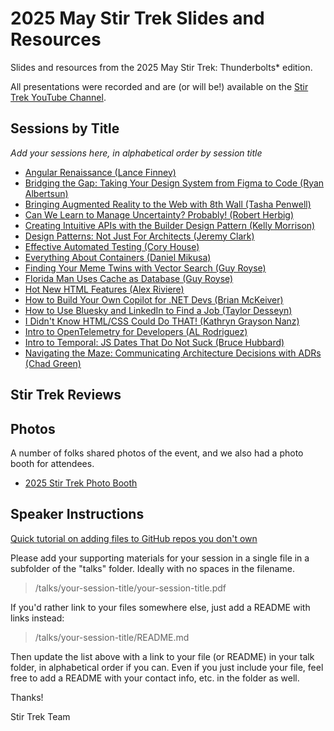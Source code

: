 # 2025 May Stir Trek Slides and Resources

Slides and resources from the 2025 May Stir Trek: Thunderbolts* edition.

All presentations were recorded and are (or will be!) available on the [Stir Trek YouTube Channel](https://youtube.com/stirtrek).

## Sessions by Title

*Add your sessions here, in alphabetical order by session title*

<!-- - [Session Title (SpeakerName)](/talks/foldername/README.md) -->
- [Angular Renaissance (Lance Finney)](https://tinyurl.com/stirTrekNgRen)
- [Bridging the Gap: Taking Your Design System from Figma to Code (Ryan Albertsun)](https://buttons.design/slides/Figma%20to%20Code%202025%20Stir%20Trek.pdf)
- [Bringing Augmented Reality to the Web with 8th Wall (Tasha Penwell)](https://linktr.ee/stirtrek2025)
- [Can We Learn to Manage Uncertainty? Probably! (Robert Herbig)](https://www.dropbox.com/scl/fi/90vfx6cu5sdy4r91t1mr6/Can-We-Learn-to-Manage-Uncertainty_-Probably-StirTrek-2025.pdf?rlkey=v35p9ycttl1ep1c53pw52qe8w&e=1&st=wibxpidx&dl=0)
- [Creating Intuitive APIs with the Builder Design Pattern (Kelly Morrison)](https://github.com/kellyivymorrison/Presentations/blob/main/StirTrek2025/2025_Stir_Trek_Builder_Presentation.pdf)
- [Design Patterns: Not Just For Architects (Jeremy Clark)](https://github.com/jeremybytes/learning-design-patterns)
- [Effective Automated Testing (Cory House)](https://www.dropbox.com/scl/fi/n5yky8iue8af37kwssv0e/Effective-Automated-Testing-Stir-Trek-2025.pptx?rlkey=3fp7m1d93dtx5xigui1n1vqhg&dl=0)
- [Everything About Containers (Daniel Mikusa)](https://github.com/dmikusa/everything-about-containers)
- [Finding Your Meme Twins with Vector Search (Guy Royse)](talks//finding-your-meme-twin-with-embeddings-and-vector-search/)
- [Florida Man Uses Cache as Database (Guy Royse)](talks/florida-man-uses-cache-as-database)
- [Hot New HTML Features (Alex Riviere)](https://slides.com/fimion/stirtrek-2025)
- [How to Build Your Own Copilot for .NET Devs (Brian McKeiver)](https://www.mcbeev.com/stirtrek-25)
- [How to Use Bluesky and LinkedIn to Find a Job (Taylor Desseyn)](talks/how-to-use-bluesky-linkedin-find-job/)
- [I Didn't Know HTML/CSS Could Do THAT! (Kathryn Grayson Nanz)](https://docs.google.com/presentation/d/1-5_Y-NR6OQDDF2XAe3kadsvCEI_SXzZqfEdQ-k_EcAw/edit)
- [Intro to OpenTelemetry for Developers (AL Rodriguez)](https://programmeral.com/posts/20250502_StirTrek2025)
- [Intro to Temporal: JS Dates That Do Not Suck (Bruce Hubbard)](https://docs.google.com/presentation/d/1CdicRz9TzVzGz30qWyhwaNnTlE7njI08MuVE9fbyTH8/edit?slide=id.p#slide=id.p)
- [Navigating the Maze: Communicating Architecture Decisions with ADRs (Chad Green)](https://github.com/TaleLearnCode/NavigatingTheMaze)

## Stir Trek Reviews

<!-- Link to Bluesky or LinkedIn or Blog Posts about Stir Trek by speakers and attendees -->

## Photos

A number of folks shared photos of the event, and we also had a photo booth for attendees.

- [2025 Stir Trek Photo Booth](https://fotoshare.co/e/sa-X1x2MYC6dOANYba_93)

## Speaker Instructions

[Quick tutorial on adding files to GitHub repos you don't own](https://ardalis.com/how-to-add-files-to-a-github-repo-you-don%E2%80%99t-own/)

Please add your supporting materials for your session in a single file in a subfolder of the "talks" folder. Ideally with no spaces in the filename.

> /talks/your-session-title/your-session-title.pdf

If you'd rather link to your files somewhere else, just add a README with links instead:

> /talks/your-session-title/README.md

Then update the list above with a link to your file (or README) in your talk folder, in alphabetical order if you can. Even if you just include your file, feel free to add a README with your contact info, etc. in the folder as well.

Thanks!

Stir Trek Team

